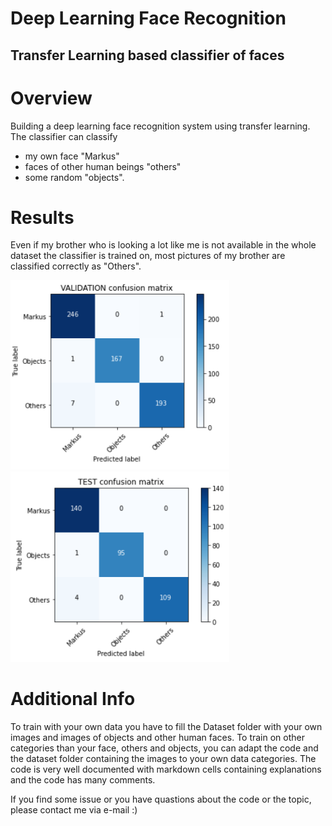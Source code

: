 # Deep Learning Face Recognition
## Transfer Learning based classifier of faces

# Overview
 Building a deep learning face recognition system using transfer learning.
 The classifier can classify
 - my own face "Markus"
 - faces of other human beings "others"
 - some random "objects".
 
# Results
Even if my brother who is looking a lot like me is not available in the whole dataset the classifier is trained on, most pictures of my brother are classified correctly as "Others".

<img src="Plots/cm.PNG" width="350"> <img src="Plots/cm_test.PNG" width="350">

# Additional Info
To train with your own data you have to fill the Dataset folder with your own images and images of objects and other human faces.
To train on other categories than your face, others and objects, you can adapt the code and the dataset folder containing the images to your own data categories.
The code is very well documented with markdown cells containing explanations and the code has many comments.

If you find some issue or you have quastions about the code or the topic, please contact me via e-mail :)
